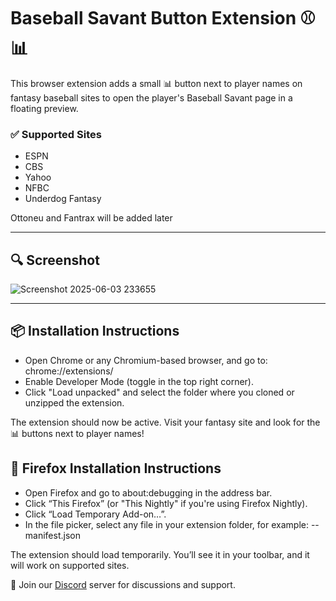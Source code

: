 # Baseball Savant Button Extension ⚾📊

This browser extension adds a small 📊 button next to player names on fantasy baseball sites to open the player's Baseball Savant page in a floating preview. 

### ✅ Supported Sites
- ESPN
- CBS 
- Yahoo
- NFBC
- Underdog Fantasy

Ottoneu and Fantrax will be added later

---

## 🔍 Screenshot
![Screenshot 2025-06-03 233655](https://github.com/user-attachments/assets/a285a7b3-fef2-4531-bbb2-4534500dc58e)


---

## 📦 Installation Instructions

- Open Chrome or any Chromium-based browser, and go to:
 chrome://extensions/
- Enable Developer Mode (toggle in the top right corner).
- Click "Load unpacked" and select the folder where you cloned or unzipped the extension.

The extension should now be active. Visit your fantasy site and look for the 📊 buttons next to player names!

## 🦊 Firefox Installation Instructions
- Open Firefox and go to about:debugging in the address bar.
- Click “This Firefox” (or "This Nightly" if you're using Firefox Nightly).
- Click “Load Temporary Add-on…”.
- In the file picker, select any file in your extension folder, for example:
-- manifest.json

The extension should load temporarily. You’ll see it in your toolbar, and it will work on supported sites.


🚀 Join our [Discord](https://discord.gg/QaRnaEM3) server for discussions and support.


